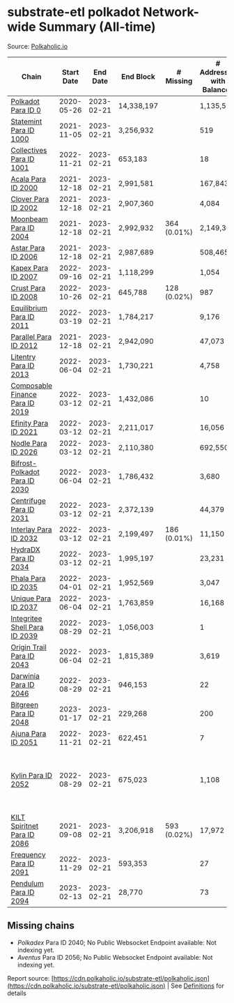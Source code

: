 # substrate-etl polkadot Network-wide Summary (All-time)

Source: [Polkaholic.io](https://polkaholic.io)


| Chain            | Start Date | End Date | End Block | # Missing | # Addresses with Balances | Crawling Status |
| ---------------- | ---------- | ---------| --------- | --------- | ------------------------- | --------------- |
| [Polkadot Para ID 0](/polkadot/0-polkadot) | 2020-05-26 | 2023-02-21 | 14,338,197 |   | 1,135,572 |  |
| [Statemint Para ID 1000](/polkadot/1000-statemint) | 2021-11-05 | 2023-02-21 | 3,256,932 |   | 519 |  |
| [Collectives Para ID 1001](/polkadot/1001-collectives) | 2022-11-21 | 2023-02-21 | 653,183 |   | 18 |  |
| [Acala Para ID 2000](/polkadot/2000-acala) | 2021-12-18 | 2023-02-21 | 2,991,581 |   | 167,843 |  |
| [Clover Para ID 2002](/polkadot/2002-clover) | 2021-12-18 | 2023-02-21 | 2,907,360 |   | 4,084 |  |
| [Moonbeam Para ID 2004](/polkadot/2004-moonbeam) | 2021-12-18 | 2023-02-21 | 2,992,932 | 364 (0.01%) | 2,149,300 |  |
| [Astar Para ID 2006](/polkadot/2006-astar) | 2021-12-18 | 2023-02-21 | 2,987,689 |   | 508,465 |  |
| [Kapex Para ID 2007](/polkadot/2007-kapex) | 2022-09-16 | 2023-02-21 | 1,118,299 |   | 1,054 |  |
| [Crust Para ID 2008](/polkadot/2008-crust) | 2022-10-26 | 2023-02-21 | 645,788 | 128 (0.02%) | 987 |  |
| [Equilibrium Para ID 2011](/polkadot/2011-equilibrium) | 2022-03-19 | 2023-02-21 | 1,784,217 |   | 9,176 |  |
| [Parallel Para ID 2012](/polkadot/2012-parallel) | 2021-12-18 | 2023-02-21 | 2,942,090 |   | 47,073 |  |
| [Litentry Para ID 2013](/polkadot/2013-litentry) | 2022-06-04 | 2023-02-21 | 1,730,221 |   | 4,758 |  |
| [Composable Finance Para ID 2019](/polkadot/2019-composable) | 2022-03-12 | 2023-02-21 | 1,432,086 |   | 10 |  |
| [Efinity Para ID 2021](/polkadot/2021-efinity) | 2022-03-12 | 2023-02-21 | 2,211,017 |   | 16,056 |  |
| [Nodle Para ID 2026](/polkadot/2026-nodle) | 2022-03-12 | 2023-02-21 | 2,110,380 |   | 692,550 |  |
| [Bifrost-Polkadot Para ID 2030](/polkadot/2030-bifrost-dot) | 2022-06-04 | 2023-02-21 | 1,786,432 |   | 3,680 |  |
| [Centrifuge Para ID 2031](/polkadot/2031-centrifuge) | 2022-03-12 | 2023-02-21 | 2,372,139 |   | 44,379 |  |
| [Interlay Para ID 2032](/polkadot/2032-interlay) | 2022-03-12 | 2023-02-21 | 2,199,497 | 186 (0.01%) | 11,150 |  |
| [HydraDX Para ID 2034](/polkadot/2034-hydradx) | 2022-03-12 | 2023-02-21 | 1,995,197 |   | 23,231 |  |
| [Phala Para ID 2035](/polkadot/2035-phala) | 2022-04-01 | 2023-02-21 | 1,952,569 |   | 3,047 |  |
| [Unique Para ID 2037](/polkadot/2037-unique) | 2022-06-04 | 2023-02-21 | 1,763,859 |   | 16,168 |  |
| [Integritee Shell Para ID 2039](/polkadot/2039-integritee-shell) | 2022-08-29 | 2023-02-21 | 1,056,003 |   | 1 |  |
| [Origin Trail Para ID 2043](/polkadot/2043-origintrail) | 2022-06-04 | 2023-02-21 | 1,815,389 |   | 3,619 |  |
| [Darwinia Para ID 2046](/polkadot/2046-darwinia) | 2022-08-29 | 2023-02-21 | 946,153 |   | 22 |  |
| [Bitgreen Para ID 2048](/polkadot/2048-bitgreen) | 2023-01-17 | 2023-02-21 | 229,268 |   | 200 |  |
| [Ajuna Para ID 2051](/polkadot/2051-ajuna) | 2022-11-21 | 2023-02-21 | 622,451 |   | 7 |  |
| [Kylin Para ID 2052](/polkadot/2052-kylin) | 2022-08-29 | 2023-02-21 | 675,023 |   | 1,108 | Only partial index available: Network endpoint unreliable |
| [KILT Spiritnet Para ID 2086](/polkadot/2086-kilt) | 2021-09-08 | 2023-02-21 | 3,206,918 | 593 (0.02%) | 17,972 |  |
| [Frequency Para ID 2091](/polkadot/2091-frequency) | 2022-11-29 | 2023-02-21 | 593,353 |   | 27 |  |
| [Pendulum Para ID 2094](/polkadot/2094-pendulum) | 2023-02-13 | 2023-02-21 | 28,770 |   | 73 |  |

## Missing chains


* *Polkadex* Para ID 2040; No Public Websocket Endpoint available: Not indexing yet.
* *Aventus* Para ID 2056; No Public Websocket Endpoint available: Not indexing yet.

Report source: [https://cdn.polkaholic.io/substrate-etl/polkaholic.json](https://cdn.polkaholic.io/substrate-etl/polkaholic.json) | See [Definitions](/DEFINITIONS.md) for details
